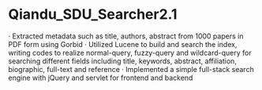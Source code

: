 # Qiandu_SDU_Searcher2.1

· Extracted metadata such as title, authors, abstract from 1000 papers in PDF form using Gorbid
· Utilized Lucene to build and search the index, writing codes to realize normal-query, fuzzy-query and wildcard-query
for searching different fields including title, keywords, abstract, affiliation, biographic, full-text and reference
· Implemented a simple full-stack search engine with jQuery and servlet for frontend and backend
